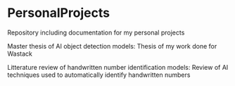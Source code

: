# PersonalProjects
Repository including documentation for my personal projects

Master thesis of AI object detection models: Thesis of my work done for Wastack

Litterature review of handwritten number identification models: Review of AI techniques used to automatically identify handwritten numbers


